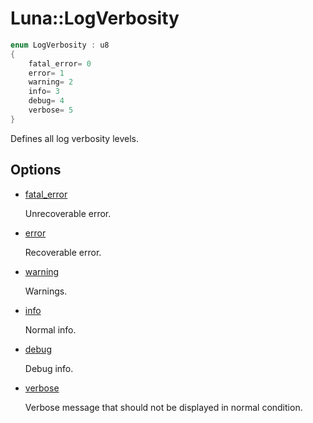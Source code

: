 # Luna::LogVerbosity

```c++
enum LogVerbosity : u8
{
    fatal_error= 0
    error= 1
    warning= 2
    info= 3
    debug= 4
    verbose= 5
}
```

Defines all log verbosity levels. 

## Options
* [fatal_error](group___runtime_log_1ggaaa645d680acae5981bbcd34580811bf2a248d7cd65b618004dbd5f44e96b8cd61.md)

    Unrecoverable error. 

* [error](group___runtime_log_1ggaaa645d680acae5981bbcd34580811bf2acb5e100e5a9a3e7f6d1fd97512215282.md)

    Recoverable error. 

* [warning](group___runtime_log_1ggaaa645d680acae5981bbcd34580811bf2a7b83d3f08fa392b79e3f553b585971cd.md)

    Warnings. 

* [info](group___runtime_log_1ggaaa645d680acae5981bbcd34580811bf2acaf9b6b99962bf5c2264824231d7a40c.md)

    Normal info. 

* [debug](group___runtime_log_1ggaaa645d680acae5981bbcd34580811bf2aad42f6697b035b7580e4fef93be20b4d.md)

    Debug info. 

* [verbose](group___runtime_log_1ggaaa645d680acae5981bbcd34580811bf2a2c7aea4237e25b4f8ee3b0bf77d6fed0.md)

    Verbose message that should not be displayed in normal condition. 

